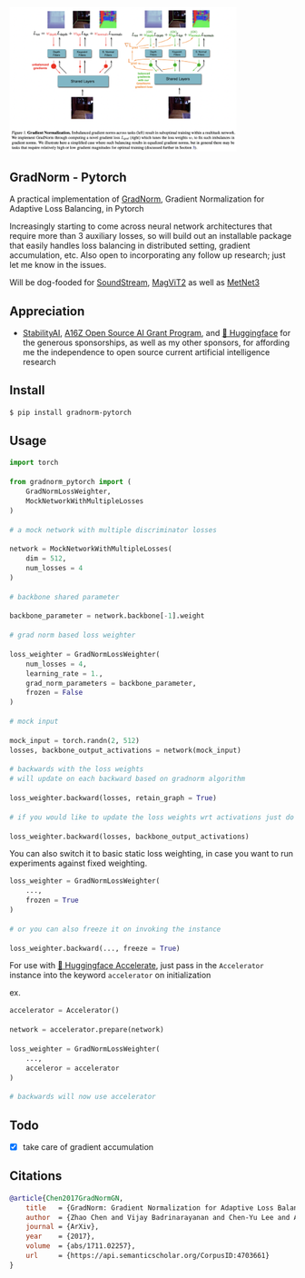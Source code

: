 <img src="./gradnorm.png" width="400px"></img>

## GradNorm - Pytorch

A practical implementation of <a href="https://arxiv.org/abs/1711.02257">GradNorm</a>, Gradient Normalization for Adaptive Loss Balancing, in Pytorch

Increasingly starting to come across neural network architectures that require more than 3 auxiliary losses, so will build out an installable package that easily handles loss balancing in distributed setting, gradient accumulation, etc. Also open to incorporating any follow up research; just let me know in the issues.

Will be dog-fooded for <a href="http://github.com/lucidrains/audiolm-pytorch">SoundStream</a>, <a href="https://github.com/lucidrains/magvit2-pytorch">MagViT2</a> as well as <a href="https://github.com/lucidrains/metnet-3">MetNet3</a>

## Appreciation

- <a href="https://stability.ai/">StabilityAI</a>, <a href="https://a16z.com/supporting-the-open-source-ai-community/">A16Z Open Source AI Grant Program</a>, and <a href="https://huggingface.co/">🤗 Huggingface</a> for the generous sponsorships, as well as my other sponsors, for affording me the independence to open source current artificial intelligence research

## Install

```bash
$ pip install gradnorm-pytorch
```

## Usage

```python
import torch

from gradnorm_pytorch import (
    GradNormLossWeighter,
    MockNetworkWithMultipleLosses
)

# a mock network with multiple discriminator losses

network = MockNetworkWithMultipleLosses(
    dim = 512,
    num_losses = 4
)

# backbone shared parameter

backbone_parameter = network.backbone[-1].weight

# grad norm based loss weighter

loss_weighter = GradNormLossWeighter(
    num_losses = 4,
    learning_rate = 1.,
    grad_norm_parameters = backbone_parameter,
    frozen = False
)

# mock input

mock_input = torch.randn(2, 512)
losses, backbone_output_activations = network(mock_input)

# backwards with the loss weights
# will update on each backward based on gradnorm algorithm

loss_weighter.backward(losses, retain_graph = True)

# if you would like to update the loss weights wrt activations just do the following instead

loss_weighter.backward(losses, backbone_output_activations)
```

You can also switch it to basic static loss weighting, in case you want to run experiments against fixed weighting.

```python
loss_weighter = GradNormLossWeighter(
    ...,
    frozen = True
)

# or you can also freeze it on invoking the instance

loss_weighter.backward(..., freeze = True)
```

For use with <a href="https://huggingface.co/">🤗 Huggingface Accelerate</a>, just pass in the `Accelerator` instance into the keyword `accelerator` on initialization

ex.

```python
accelerator = Accelerator()

network = accelerator.prepare(network)

loss_weighter = GradNormLossWeighter(
    ...,
    acceleror = accelerator
)

# backwards will now use accelerator
```

## Todo

- [x] take care of gradient accumulation

## Citations

```bibtex
@article{Chen2017GradNormGN,
    title   = {GradNorm: Gradient Normalization for Adaptive Loss Balancing in Deep Multitask Networks},
    author  = {Zhao Chen and Vijay Badrinarayanan and Chen-Yu Lee and Andrew Rabinovich},
    journal = {ArXiv},
    year    = {2017},
    volume  = {abs/1711.02257},
    url     = {https://api.semanticscholar.org/CorpusID:4703661}
}
```
